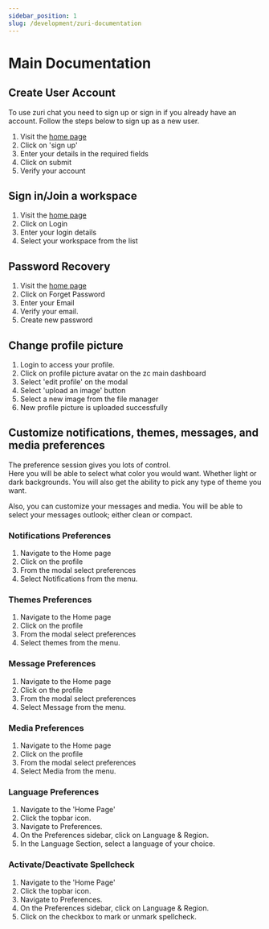 ```yaml
---
sidebar_position: 1
slug: /development/zuri-documentation
---
```


# Main Documentation

## Create User Account

To use zuri chat you need to sign up or sign in if you already have an account.
Follow the steps below to sign up as a new user.

1. Visit the [home page](https://staging.zuri.chat)
2. Click on 'sign up'
3. Enter your details in the required fields
4. Click on submit
5. Verify your account

## Sign in/Join a workspace

1. Visit the [home page](https://staging.zuri.chat)
2. Click on Login
3. Enter your login details
4. Select your workspace from the list

## Password Recovery

1. Visit the [home page](https://staging.zuri.chat)
2. Click on Forget Password
3. Enter your Email
4. Verify your email.
5. Create new password

## Change profile picture

1. Login to access your profile.
2. Click on profile picture avatar on the zc main dashboard
3. Select 'edit profile' on the modal
4. Select 'upload an image' button
5. Select a new image from the file manager
6. New profile picture is uploaded successfully

## Customize notifications, themes, messages, and media preferences

The preference session gives you lots of control.  
Here you will be able to select what color you would want. Whether light or dark backgrounds. You will also get the ability to pick any type of theme you want.

Also, you can customize your messages and media. You will be able to select your messages outlook; either clean or compact.

### Notifications Preferences

1. Navigate to the Home page
2. Click on the profile
3. From the modal select preferences
4. Select Notifications from the menu.

### Themes Preferences

1. Navigate to the Home page
2. Click on the profile
3. From the modal select preferences
4. Select themes from the menu.

### Message Preferences

1. Navigate to the Home page
2. Click on the profile
3. From the modal select preferences
4. Select Message from the menu.

### Media Preferences

1. Navigate to the Home page
2. Click on the profile
3. From the modal select preferences
4. Select Media from the menu.

### Language Preferences

1. Navigate to the 'Home Page'
2. Click the topbar icon.
3. Navigate to Preferences.
4. On the Preferences sidebar, click on Language & Region.
5. In the Language Section, select a language of your choice.

### Activate/Deactivate Spellcheck

1. Navigate to the 'Home Page'
2. Click the topbar icon.
3. Navigate to Preferences.
4. On the Preferences sidebar, click on Language & Region.
5. Click on the checkbox to mark or unmark spellcheck.
